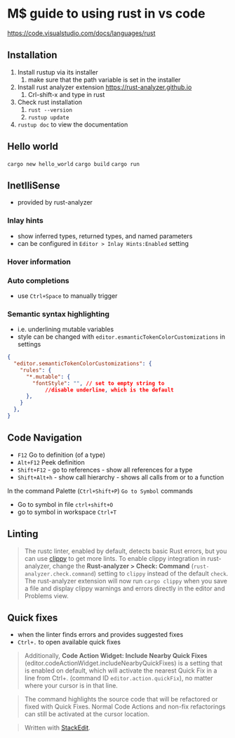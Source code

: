 # M$ guide to using rust in vs code

https://code.visualstudio.com/docs/languages/rust

## Installation
1. Install rustup via its installer
	1. make sure that the path variable is set in the installer
2. Install rust analyzer  extension https://rust-analyzer.github.io
	1. Crl-shift-x and type in rust
3. Check rust installation
	1. `rust --version`
	2. `rustup update`
4. `rustup doc` to view the documentation

## Hello world 
`cargo new hello_world`
`cargo build`
`cargo run`
## InetlliSense
* provided by rust-analyzer
### Inlay hints
* show inferred types, returned types, and named parameters
* can be configured in `Editor > Inlay Hints:Enabled` setting

### Hover information
### Auto completions
* use `Ctrl+Space` to manually trigger
### Semantic syntax highlighting
* i.e. underlining mutable variables
* style can be changed with `editor.esmanticTokenColorCustomizations` in settings
```json
{
  "editor.semanticTokenColorCustomizations": {
    "rules": {
      "*.mutable": {
        "fontStyle": "", // set to empty string to 
	        //disable underline, which is the default
      },
    }
  },
}

```
## Code Navigation
* `F12`  Go to definition (of a type)
* `Alt+F12` Peek definition 
* `Shift+F12` - go to references - show all references for a type
* `Shift+Alt+h` - show call hierarchy - shows all calls from or to a function

In the command Palette (`Ctrl+Shift+P`) `Go to Symbol` commands
* Go to symbol in file `ctrl+shift+O`
* go to symbol in workspace `Ctrl+T`

## Linting
>The rustc linter, enabled by default, detects basic Rust errors, but you can use [clippy](https://github.com/rust-lang/rust-clippy) to get more lints. To enable clippy integration in rust-analyzer, change the **Rust-analyzer > Check: Command** (`rust-analyzer.check.command`) setting to `clippy` instead of the default `check`. The rust-analyzer extension will now run `cargo clippy` when you save a file and display clippy warnings and errors directly in the editor and Problems view.

## Quick fixes
* when the linter finds errors and provides suggested fixes
* `Ctrl+.` to open available quick fixes

>Additionally,  **Code Action Widget: Include Nearby Quick Fixes**  (editor.codeActionWidget.includeNearbyQuickFixes) is a setting that is enabled on default, which will activate the nearest Quick Fix in a line from  Ctrl+.  (command ID  `editor.action.quickFix`), no matter where your cursor is in that line.

>The command highlights the source code that will be refactored or fixed with Quick Fixes. Normal Code Actions and non-fix refactorings can still be activated at the cursor location.



> Written with [StackEdit](https://stackedit.io/).
<!--stackedit_data:
eyJoaXN0b3J5IjpbLTEyMTA0NDg5MDEsLTEwOTc2OTcwMjJdfQ
==
-->